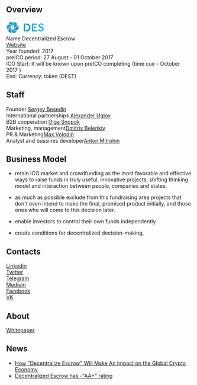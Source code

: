 ## Overview
![Decentralized Escrow logo](../projects/logo/decentralized_escrow.png)  
Name  Decentralized Escrow  
[Website](https://descrow.org/)   
Year founded:  2017  
preICO period: 27 August - 01 October 2017   
ICO Start: It will be known upon preICO completing (time cue - October 2017 )  
End: 
Currency: token (DEST)	 
## Staff 
Founder [Sergey Besedin](../people/sergey_besedin.md)  
International partnerships [Alexander Uglov](../people/alexander_uglov.md)  
B2B cooperation [Olga Snopok](../people/olga_snopok.md)  
Marketing, management[Dmitriy Belenkiy](../people/dmitriy_belenkiy.md)  
PR & Marketing[Max Volodin](../people/max_volodin.md)  
Analyst and bussines developer[Anton Mitrohin](../people/anton_mitrohin.md)  
## Business Model
 - retain ICO market and crowdfunding as the most favorable and effective ways to raise funds in truly useful, innovative projects, shifting thinking model and interaction between people, companies and states. 

- as much as possible exclude from this fundraising area projects that don't even intend to make the final, promised product initially, and those ones who will come to this decision later. 

- enable investors to control their own funds independently. 

- create conditions for decentralized decision-making. 

## Contacts    
[Linkedin](https://www.linkedin.com/company-beta/18142266/)   
[Twitter](https://twitter.com/Descrow3)   
[Telegram](https://t.me/descrow)   
[Medium](https://medium.com/@Descrow)  
[Facebook](https://www.facebook.com/descrow3/)  
[VK](https://vk.com/descrow)  
  
## About 
[Whitepaper](https://goo.gl/4ojddJ)  

## News 
* [How "Decentralize Escrow" Will Make An Impact on the Global Crypto Economy](decentralized_escrow_04-09-17.md)  
* [Decentralized Escrow has -"AA+" rating](decentralized_escrow_04-09-17.md)  